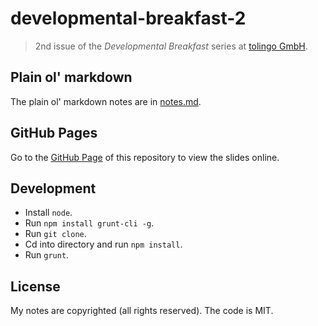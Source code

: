 # developmental-breakfast-2

> 2nd issue of the *Developmental Breakfast* series at [tolingo GmbH](tolingo.com).

## Plain ol' markdown

The plain ol' markdown notes are in [notes.md](./notes.md).

## GitHub Pages

Go to the [GitHub Page](http://janraasch.github.io/developmental-breakfast-2/) of this repository to view the slides online.

## Development
- Install `node`.
- Run `npm install grunt-cli -g`.
- Run `git clone`.
- Cd into directory and run `npm install`.
- Run `grunt`.

## License

My notes are copyrighted (all rights reserved). The code is MIT.
